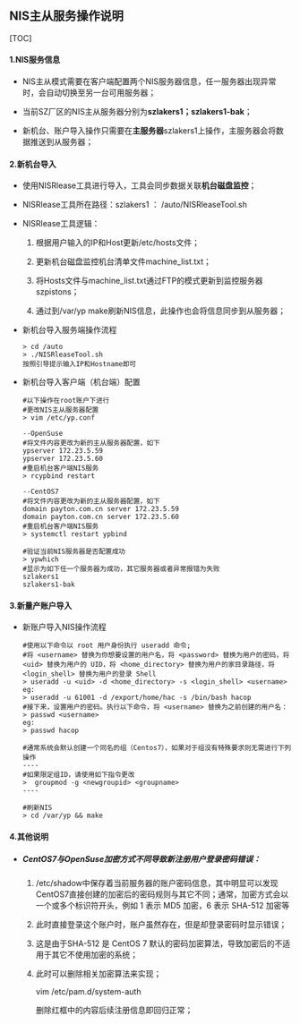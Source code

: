 ## NIS主从服务操作说明

[TOC]

#### 1.NIS服务信息

- NIS主从模式需要在客户端配置两个NIS服务器信息，任一服务器出现异常时，会自动切换至另一台可用服务器；

- 当前SZ厂区的NIS主从服务器分别为**szlakers1；szlakers1-bak**；

- 新机台、账户导入操作只需要在**主服务器**szlakers1上操作，主服务器会将数据推送到从服务器；

  

#### 2.新机台导入

- 使用NISRlease工具进行导入，工具会同步数据关联**机台磁盘监控**；

- NISRlease工具所在路径：szlakers1 ： /auto/NISRleaseTool.sh

- NISRlease工具逻辑：

  1. 根据用户输入的IP和Host更新/etc/hosts文件；

  2. 更新机台磁盘监控机台清单文件machine_list.txt；

  3. 将Hosts文件与machine_list.txt通过FTP的模式更新到监控服务器szpistons；

  4. 通过到/var/yp make刷新NIS信息，此操作也会将信息同步到从服务器；

     

- 新机台导入服务端操作流程

  ```shell
  > cd /auto
  > ./NISRleaseTool.sh
  按照引导提示输入IP和Hostname即可
  ```

- 新机台导入客户端（机台端）配置

  ```shell
  #以下操作在root账户下进行
  #更改NIS主从服务器配置
  > vim /etc/yp.conf
  
  --OpenSuse
  #将文件内容更改为新的主从服务器配置，如下
  ypserver 172.23.5.59 
  ypserver 172.23.5.60
  #重启机台客户端NIS服务
  > rcypbind restart
  
  --CentOS7
  #将文件内容更改为新的主从服务器配置，如下
  domain payton.com.cn server 172.23.5.59 
  domain payton.com.cn server 172.23.5.60
  #重启机台客户端NIS服务
  > systemctl restart ypbind
  
  #验证当前NIS服务器是否配置成功
  > ypwhich
  #显示为如下任一个服务器为成功，其它服务器或者异常报错为失败
  szlakers1
  szlakers1-bak
  ```



#### 3.新量产账户导入

- 新账户导入NIS操作流程

  ```shell
  #使用以下命令以 root 用户身份执行 useradd 命令;
  #将 <username> 替换为你想要设置的用户名，将 <password> 替换为用户的密码，将 <uid> 替换为用户的 UID，将 <home_directory> 替换为用户的家目录路径，将 <login_shell> 替换为用户的登录 Shell
  > useradd -u <uid> -d <home_directory> -s <login_shell> <username>
  eg:
  > useradd -u 61001 -d /export/home/hac -s /bin/bash hacop
  #接下来，设置用户的密码。执行以下命令，将 <username> 替换为之前创建的用户名：
  > passwd <username>
  eg:
  > passwd hacop
  
  #通常系统会默认创建一个同名的组（Centos7），如果对于组没有特殊要求则无需进行下列操作
  ----
  #如果限定组ID，请使用如下指令更改
  >  groupmod -g <newgroupid> <groupname>
  ----
  
  #刷新NIS
  > cd /var/yp && make
  ```

  

#### 4.其他说明

- ##### CentOS7与OpenSuse加密方式不同导致新注册用户登录密码错误：

  1. /etc/shadow中保存着当前服务器的账户密码信息，其中明显可以发现CentOS7直接创建的加密后的密码规则与其它不同；通常，加密方式会以一个或多个标识符开头，例如 $1$ 表示 MD5 加密，$6$ 表示 SHA-512 加密等

  2. 此时直接登录这个账户时，账户虽然存在，但是却登录密码时显示错误；

  3. 这是由于SHA-512 是 CentOS 7 默认的密码加密算法，导致加密后的不适用于其它不使用加密的系统；

  4. 此时可以删除相关加密算法来实现；

     vim /etc/pam.d/system-auth

     删除红框中的内容后续注册信息即回归正常；
